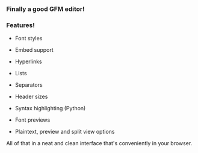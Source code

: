 ### Finally a good GFM editor!

### Features!
- Font styles
- Embed support
- Hyperlinks
- Lists
- Separators
- Header sizes
- Syntax highlighting (Python)

- Font previews
- Plaintext, preview and split view options

All of that in a neat and clean interface that's conveniently in your browser.
